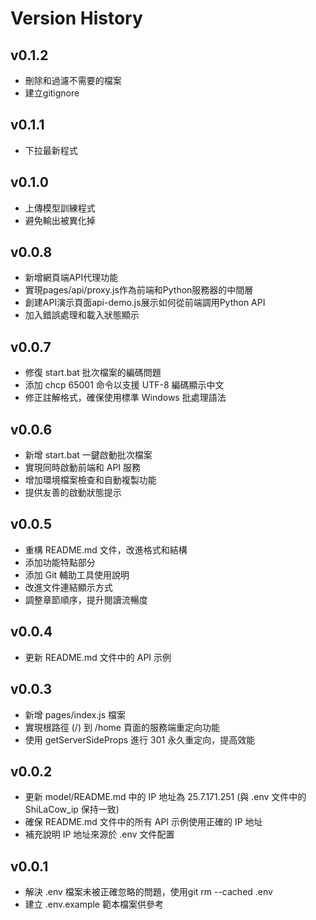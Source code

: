 # Version History

## v0.1.2
- 刪除和過濾不需要的檔案
- 建立gitignore

## v0.1.1
- 下拉最新程式

## v0.1.0
- 上傳模型訓練程式
- 避免輸出被異化掉

## v0.0.8
- 新增網頁端API代理功能
- 實現pages/api/proxy.js作為前端和Python服務器的中間層
- 創建API演示頁面api-demo.js展示如何從前端調用Python API
- 加入錯誤處理和載入狀態顯示

## v0.0.7
- 修復 start.bat 批次檔案的編碼問題
- 添加 chcp 65001 命令以支援 UTF-8 編碼顯示中文
- 修正註解格式，確保使用標準 Windows 批處理語法

## v0.0.6
- 新增 start.bat 一鍵啟動批次檔案
- 實現同時啟動前端和 API 服務
- 增加環境檔案檢查和自動複製功能
- 提供友善的啟動狀態提示

## v0.0.5
- 重構 README.md 文件，改進格式和結構
- 添加功能特點部分
- 添加 Git 輔助工具使用說明
- 改進文件連結顯示方式
- 調整章節順序，提升閱讀流暢度

## v0.0.4
- 更新 README.md 文件中的 API 示例

## v0.0.3
- 新增 pages/index.js 檔案
- 實現根路徑 (/) 到 /home 頁面的服務端重定向功能
- 使用 getServerSideProps 進行 301 永久重定向，提高效能

## v0.0.2
- 更新 model/README.md 中的 IP 地址為 25.7.171.251 (與 .env 文件中的 ShiLaCow_ip 保持一致)
- 確保 README.md 文件中的所有 API 示例使用正確的 IP 地址
- 補充說明 IP 地址來源於 .env 文件配置

## v0.0.1
- 解決 .env 檔案未被正確忽略的問題，使用git rm --cached .env
- 建立 .env.example 範本檔案供參考


